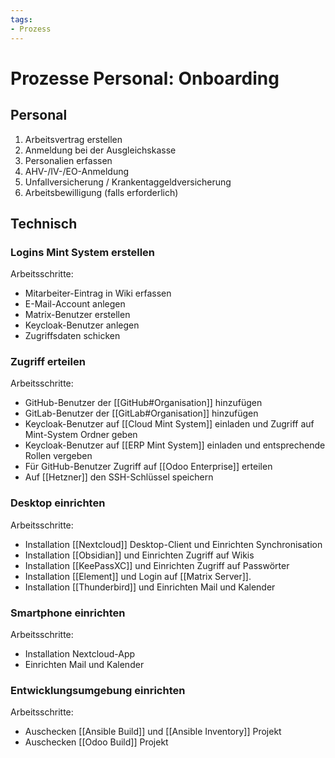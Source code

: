 ```yaml
---
tags:
- Prozess
---
```

# Prozesse Personal: Onboarding

## Personal

1. Arbeitsvertrag erstellen
2. Anmeldung bei der Ausgleichskasse
3. Personalien erfassen
5. AHV-/IV-/EO-Anmeldung
6. Unfallversicherung / Krankentaggeldversicherung
7. Arbeitsbewilligung (falls erforderlich)

## Technisch

### Logins Mint System erstellen

Arbeitsschritte:
* Mitarbeiter-Eintrag in Wiki erfassen
* E-Mail-Account anlegen
* Matrix-Benutzer erstellen
* Keycloak-Benutzer anlegen
* Zugriffsdaten schicken

### Zugriff erteilen

Arbeitsschritte:
* GitHub-Benutzer der [[GitHub#Organisation]] hinzufügen
* GitLab-Benutzer der [[GitLab#Organisation]] hinzufügen
* Keycloak-Benutzer auf [[Cloud Mint System]] einladen und Zugriff auf Mint-System Ordner geben
* Keycloak-Benutzer auf [[ERP Mint System]] einladen und entsprechende Rollen vergeben
* Für GitHub-Benutzer Zugriff auf [[Odoo Enterprise]] erteilen
* Auf [[Hetzner]] den SSH-Schlüssel speichern

### Desktop einrichten

Arbeitsschritte:
* Installation [[Nextcloud]] Desktop-Client und Einrichten Synchronisation
* Installation [[Obsidian]] und Einrichten Zugriff auf Wikis
* Installation [[KeePassXC]] und Einrichten Zugriff auf Passwörter
* Installation [[Element]] und Login auf [[Matrix Server]].
* Installation [[Thunderbird]] und Einrichten Mail und Kalender

### Smartphone einrichten

Arbeitsschritte:
* Installation Nextcloud-App
* Einrichten Mail und Kalender

### Entwicklungsumgebung einrichten

Arbeitsschritte:
* Auschecken [[Ansible Build]] und [[Ansible Inventory]] Projekt
* Auschecken [[Odoo Build]] Projekt
